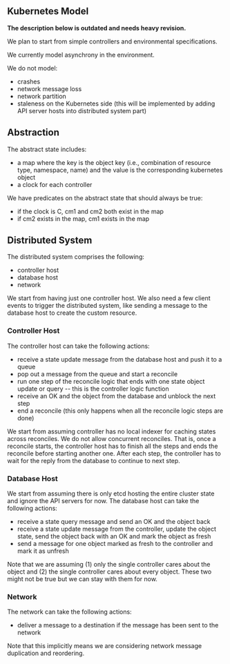 ## Kubernetes Model

**The description below is outdated and needs heavy revision.**

We plan to start from simple controllers and environmental specifications.

We currently model asynchrony in the environment.

We do not model:
- crashes
- network message loss
- network partition
- staleness on the Kubernetes side (this will be implemented by adding API server hosts into distributed system part)

## Abstraction

The abstract state includes:
- a map where the key is the object key (i.e., combination of resource type, namespace, name) and the value is the corresponding kubernetes object
- a clock for each controller

We have predicates on the abstract state that should always be true:
- if the clock is C, cm1 and cm2 both exist in the map
- if cm2 exists in the map, cm1 exists in the map

## Distributed System
The distributed system comprises the following:
- controller host
- database host
- network

We start from having just one controller host.
We also need a few client events to trigger the distributed system,
like sending a message to the database host to create the custom resource.

### Controller Host
The controller host can take the following actions:
- receive a state update message from the database host and push it to a queue
- pop out a message from the queue and start a reconcile
- run one step of the reconcile logic that ends with one state object update or query -- this is the controller logic function
- receive an OK and the object from the database and unblock the next step
- end a reconcile (this only happens when all the reconcile logic steps are done)

We start from assuming controller has no local indexer for caching states across reconciles.
We do not allow concurrent reconciles. That is, once a reconcile starts, the controller host has to finish all the steps and ends the reconcile before starting another one.
After each step, the controller has to wait for the reply from the database to continue to next step.

### Database Host
We start from assuming there is only etcd hosting the entire cluster state and ignore the API servers for now.
The database host can take the following actions:
- receive a state query message and send an OK and the object back
- receive a state update message from the controller, update the object state, send the object back with an OK and mark the object as fresh
- send a message for one object marked as fresh to the controller and mark it as unfresh

Note that we are assuming (1) only the single controller cares about the object and (2) the single controller cares about every object. These two might not be true but we can stay with them for now.

### Network
The network can take the following actions:
- deliver a message to a destination if the message has been sent to the network

Note that this implicitly means we are considering network message duplication and reordering.

